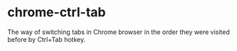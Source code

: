 # chrome-ctrl-tab
The way of switching tabs in Chrome browser in the order they were visited before by Ctrl+Tab hotkey.
